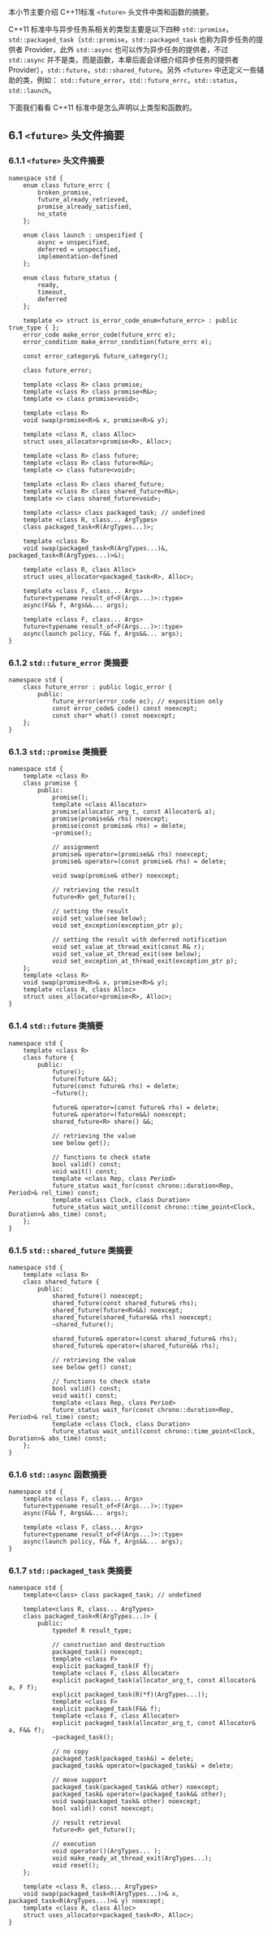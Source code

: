 ﻿本小节主要介绍 C++11标准 `<future>` 头文件中类和函数的摘要。

C++11 标准中与异步任务系相关的类型主要是以下四种 `std::promise`，`std::packaged_task`（`std::promise`，`std::packaged_task` 也称为异步任务的提供者 Provider，此外 `std::async` 也可以作为异步任务的提供者，不过 `std::async` 并不是类，而是函数，本章后面会详细介绍异步任务的提供者 Provider），`std::future`，`std::shared_future`。另外 `<future>` 中还定义一些辅助的类，例如： `std::future_error`，`std::future_errc`，`std::status`，`std::launch`。

下面我们看看 C++11 标准中是怎么声明以上类型和函数的。

## 6.1 `<future>` 头文件摘要 ##

### 6.1.1 `<future>` 头文件摘要 ###
    namespace std {
        enum class future_errc {
            broken_promise,
            future_already_retrieved,
            promise_already_satisfied,
            no_state    
        };
        
        enum class launch : unspecified {
            async = unspecified,
            deferred = unspecified,
            implementation-defined
        };
        
        enum class future_status {
            ready,
            timeout,
            deferred
        };
        
        template <> struct is_error_code_enum<future_errc> : public true_type { };
        error_code make_error_code(future_errc e);
        error_condition make_error_condition(future_errc e);

        const error_category& future_category();

        class future_error;

        template <class R> class promise;
        template <class R> class promise<R&>;
        template <> class promise<void>;

        template <class R>
        void swap(promise<R>& x, promise<R>& y);

        template <class R, class Alloc>
        struct uses_allocator<promise<R>, Alloc>;

        template <class R> class future;
        template <class R> class future<R&>;
        template <> class future<void>;
        
        template <class R> class shared_future;
        template <class R> class shared_future<R&>;
        template <> class shared_future<void>;

        template <class> class packaged_task; // undefined
        template <class R, class... ArgTypes>
        class packaged_task<R(ArgTypes...)>;

        template <class R>
        void swap(packaged_task<R(ArgTypes...)&, packaged_task<R(ArgTypes...)>&);

        template <class R, class Alloc>
        struct uses_allocator<packaged_task<R>, Alloc>;

        template <class F, class... Args>
        future<typename result_of<F(Args...)>::type>
        async(F&& f, Args&&... args);

        template <class F, class... Args>
        future<typename result_of<F(Args...)>::type>
        async(launch policy, F&& f, Args&&... args);
    }

### 6.1.2 `std::future_error` 类摘要 ###

    namespace std {
        class future_error : public logic_error {
            public:
                future_error(error_code ec); // exposition only
                const error_code& code() const noexcept;
                const char* what() const noexcept;
        };
    }

### 6.1.3 `std::promise` 类摘要 ###

    namespace std {
        template <class R>
        class promise {
            public:
                promise();
                template <class Allocator>
                promise(allocator_arg_t, const Allocator& a);
                promise(promise&& rhs) noexcept;
                promise(const promise& rhs) = delete;
                ~promise();

                // assignment
                promise& operator=(promise&& rhs) noexcept;
                promise& operator=(const promise& rhs) = delete;

                void swap(promise& other) noexcept;

                // retrieving the result
                future<R> get_future();

                // setting the result
                void set_value(see below);
                void set_exception(exception_ptr p);

                // setting the result with deferred notification
                void set_value_at_thread_exit(const R& r);
                void set_value_at_thread_exit(see below);
                void set_exception_at_thread_exit(exception_ptr p);
        };
        template <class R>
        void swap(promise<R>& x, promise<R>& y);
        template <class R, class Alloc>
        struct uses_allocator<promise<R>, Alloc>;
    }
    
### 6.1.4 `std::future` 类摘要 ###

    namespace std {
        template <class R>
        class future {
            public:
                future();
                future(future &&);
                future(const future& rhs) = delete;
                ~future();

                future& operator=(const future& rhs) = delete;
                future& operator=(future&&) noexcept;
                shared_future<R> share() &&;

                // retrieving the value
                see below get();

                // functions to check state
                bool valid() const;
                void wait() const;
                template <class Rep, class Period>
                future_status wait_for(const chrono::duration<Rep, Period>& rel_time) const;
                template <class Clock, class Duration>
                future_status wait_until(const chrono::time_point<Clock, Duration>& abs_time) const;
        };
    }
    
### 6.1.5 `std::shared_future` 类摘要 ###

    namespace std {
        template <class R>
        class shared_future {
            public:
                shared_future() noexcept;
                shared_future(const shared_future& rhs);
                shared_future(future<R>&&) noexcept;
                shared_future(shared_future&& rhs) noexcept;
                ~shared_future();

                shared_future& operator=(const shared_future& rhs);
                shared_future& operator=(shared_future&& rhs);

                // retrieving the value
                see below get() const;

                // functions to check state
                bool valid() const;
                void wait() const;
                template <class Rep, class Period>
                future_status wait_for(const chrono::duration<Rep, Period>& rel_time) const;
                template <class Clock, class Duration>
                future_status wait_until(const chrono::time_point<Clock, Duration>& abs_time) const;
        };
    }
    
### 6.1.6 `std::async` 函数摘要 ###

    namespace std {
        template <class F, class... Args>
        future<typename result_of<F(Args...)>::type>
        async(F&& f, Args&&... args);

        template <class F, class... Args>
        future<typename result_of<F(Args...)>::type>
        async(launch policy, F&& f, Args&&... args);
    }
    
### 6.1.7 `std::packaged_task` 类摘要 ###

    namespace std {
        template<class> class packaged_task; // undefined

        template<class R, class... ArgTypes>
        class packaged_task<R(ArgTypes...)> {
            public:
                typedef R result_type;

                // construction and destruction
                packaged_task() noexcept;
                template <class F>
                explicit packaged_task(F f);
                template <class F, class Allocator>
                explicit packaged_task(allocator_arg_t, const Allocator& a, F f);
                explicit packaged_task(R(*f)(ArgTypes...));
                template <class F>
                explicit packaged_task(F&& f);
                template <class F, class Allocator>
                explicit packaged_task(allocator_arg_t, const Allocator& a, F&& f);
                ~packaged_task();

                // no copy
                packaged_task(packaged_task&) = delete;
                packaged_task& operator=(packaged_task&) = delete;

                // move support
                packaged_task(packaged_task&& other) noexcept;
                packaged_task& operator=(packaged_task&& other);
                void swap(packaged_task& other) noexcept;
                bool valid() const noexcept;

                // result retrieval
                future<R> get_future();
                
                // execution
                void operator()(ArgTypes... );
                void make_ready_at_thread_exit(ArgTypes...);
                void reset();
        };

        template <class R, class... ArgTypes>
        void swap(packaged_task<R(ArgTypes...)>& x, packaged_task<R(ArgTypes...)>& y) noexcept;
        template <class R, class Alloc>
        struct uses_allocator<packaged_task<R>, Alloc>;
    }